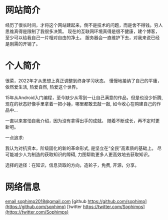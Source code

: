 
# 网站简介

经历了很长时间，才将这个网站建起来，倒不是技术的问题，而是舍不得钱。穷人思维真得是限制了我很多决策。
现在的互联网环境真得是很不健康，建个博客，至少可以给我自己一片相对自由的净土。
服务器会一直维护下去，对我来说已经是刚需的开销了。

# 个人简介

很菜，2022年才从思想上真正调整到终身学习状态。
慢慢地接纳了自己的平庸，依然爱生活, 热爱自然, 热爱这个世界。

15年从Android入门编程，至今缺少从零到一让自己满意的作品，但是也没少折腾, 现在的状态好像手里拿着一把小锤，哪里都敢去敲一敲, 如今收心在购建自己的作品中...

一直以来害怕自我介绍，因为没有拿得出手的成就。 
随着不断成长，再不定时更新吧。

一点追求: 

我认为对抗资本，阶级固化的新的革命形式, 是坚立在“全民”高素质的基础上。
尽可能减少人为制造的获取知识的障碍, 力图帮助更多人更高效地去获取知识。

选择的途径：在知识，信息货取的方向，造轮子，免费, 开源，分享。

# 网络信息

[email sophimp2018@gmail.com](sophimp2018@gmail.com)
[github https://github.com/sophimp](https://github.com/sophimp)
[twitter https://twitter.com/Sophimps](https://twitter.com/Sophimps)


